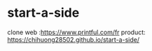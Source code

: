 # start-a-side
clone web :https://www.printful.com/fr
product:  https://chihuong28502.github.io/start-a-side/

